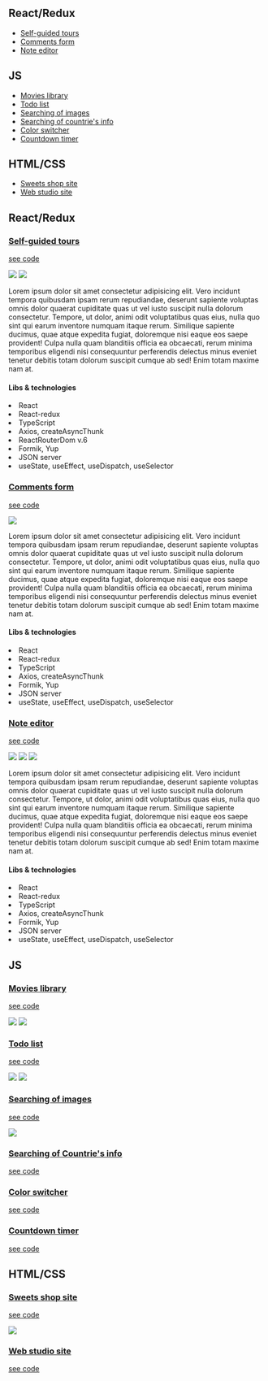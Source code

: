 <h2>React/Redux</h2>
<ul>
    <li><a href="https://www.youtube.com/watch?v=ZJ8lNTee7z8">Self-guided tours</a></li>
    <li><a href="https://www.youtube.com/watch?v=-DaRnFj7qEA">Comments form</a></li>
    <li><a href="https://www.youtube.com/watch?v=xtuxj5Lr7D8">Note editor</a></li>
</ul>

<h2>JS</h2>
<ul>
    <li><a href="https://lena-stukalo.github.io/command-project-js/">Movies library</a></li>
    <li><a href="https://youtu.be/pXSwUeMzJFY">Todo list</a></li>
    <li><a href="https://novichenkoyura.github.io/goit-js-hw-11/">Searching of images</a></li>
    <li><a href="https://novichenkoyura.github.io/goit-js-hw-10/">Searching of countrie's info</a></li>
    <li><a href="https://novichenkoyura.github.io/goit-js-hw-09/01-color-switcher.html">Color switcher</a></li>
    <li><a href="https://novichenkoyura.github.io/goit-js-hw-09/02-timer.html">Countdown timer</a></li>
  
    
</ul>

<h2>HTML/CSS</h2>
<ul>
    <li><a href="https://lebraise.github.io/project-1-homemade-icescream/">Sweets shop site</a></li>
    <li><a href="https://novichenkoyura.github.io/goit-markup-hw-08/">Web studio site</a></li>    
</ul>








<h2>React/Redux</h2>

<h3><a href="https://www.youtube.com/watch?v=ZJ8lNTee7z8">Self-guided tours</a></h3>
<p><a href="https://github.com/NovichenkoYura/self-guided-tours/tree/dev/my-apps">see code</a></p>
<img src="https://github.com/NovichenkoYura/MyPortfolio/blob/main/Imgs/Selfguidedtours_1.jpg">
<img src="https://github.com/NovichenkoYura/MyPortfolio/blob/main/Imgs/Selfguidedtours_2.jpg">


<p>Lorem ipsum dolor sit amet consectetur adipisicing elit. Vero incidunt tempora quibusdam ipsam rerum repudiandae, deserunt sapiente voluptas omnis dolor quaerat cupiditate quas ut vel iusto suscipit nulla dolorum consectetur.
Tempore, ut dolor, animi odit voluptatibus quas eius, nulla quo sint qui earum inventore numquam itaque rerum. Similique sapiente ducimus, quae atque expedita fugiat, doloremque nisi eaque eos saepe provident!
Culpa nulla quam blanditiis officia ea obcaecati, rerum minima temporibus eligendi nisi consequuntur perferendis delectus minus eveniet tenetur debitis totam dolorum suscipit cumque ab sed! Enim totam maxime nam at.
</p>

<h4>Libs & technologies</h4>
<ul></ul>
<li>React</li>
<li>React-redux</li>
<li>TypeScript</li>
<li>Axios, createAsyncThunk</li>
<li>ReactRouterDom v.6</li>
<li>Formik, Yup</li>
<li>JSON server</li>
<li>useState, useEffect, useDispatch, useSelector</li>

<h3><a href="https://www.youtube.com/watch?v=-DaRnFj7qEA">Comments form</a></h3>
<p><a href="https://github.com/NovichenkoYura/comments-form/tree/dev">see code</a></p>
<img src="https://github.com/NovichenkoYura/MyPortfolio/blob/main/Imgs/Comments_1.jpg">

<p>Lorem ipsum dolor sit amet consectetur adipisicing elit. Vero incidunt tempora quibusdam ipsam rerum repudiandae, deserunt sapiente voluptas omnis dolor quaerat cupiditate quas ut vel iusto suscipit nulla dolorum consectetur.
Tempore, ut dolor, animi odit voluptatibus quas eius, nulla quo sint qui earum inventore numquam itaque rerum. Similique sapiente ducimus, quae atque expedita fugiat, doloremque nisi eaque eos saepe provident!
Culpa nulla quam blanditiis officia ea obcaecati, rerum minima temporibus eligendi nisi consequuntur perferendis delectus minus eveniet tenetur debitis totam dolorum suscipit cumque ab sed! Enim totam maxime nam at.
</p>

<h4>Libs & technologies</h4>
<ul></ul>
<li>React</li>
<li>React-redux</li>
<li>TypeScript</li>
<li>Axios, createAsyncThunk</li>
<li>Formik, Yup</li>
<li>JSON server</li>
<li>useState, useEffect, useDispatch, useSelector</li>


<h3><a href="https://www.youtube.com/watch?v=xtuxj5Lr7D8">Note editor</a></h3>
<p><a href="https://github.com/NovichenkoYura/noteeditor-redux-/tree/dev">see code</a></p>
<img src="https://github.com/NovichenkoYura/MyPortfolio/blob/main/Imgs/Noteeditor_1.jpg">
<img src="https://github.com/NovichenkoYura/MyPortfolio/blob/main/Imgs/Noteeditor_2.jpg">
<img src="https://github.com/NovichenkoYura/MyPortfolio/blob/main/Imgs/Noteeditor_3.jpg">




<p>Lorem ipsum dolor sit amet consectetur adipisicing elit. Vero incidunt tempora quibusdam ipsam rerum repudiandae, deserunt sapiente voluptas omnis dolor quaerat cupiditate quas ut vel iusto suscipit nulla dolorum consectetur.
Tempore, ut dolor, animi odit voluptatibus quas eius, nulla quo sint qui earum inventore numquam itaque rerum. Similique sapiente ducimus, quae atque expedita fugiat, doloremque nisi eaque eos saepe provident!
Culpa nulla quam blanditiis officia ea obcaecati, rerum minima temporibus eligendi nisi consequuntur perferendis delectus minus eveniet tenetur debitis totam dolorum suscipit cumque ab sed! Enim totam maxime nam at.
</p>

<h4>Libs & technologies</h4>
<ul></ul>
<li>React</li>
<li>React-redux</li>
<li>TypeScript</li>
<li>Axios, createAsyncThunk</li>
<li>Formik, Yup</li>
<li>JSON server</li>
<li>useState, useEffect, useDispatch, useSelector</li>


<h2>JS</h2>

<h3><a href="https://lena-stukalo.github.io/command-project-js/">Movies library</a></h3>
<p><a href="https://github.com/Lena-Stukalo/command-project-js">see code</a></p>
<img src="https://github.com/NovichenkoYura/MyPortfolio/blob/main/Imgs/Filmoteka_1.jpg">
<img src="https://github.com/NovichenkoYura/MyPortfolio/blob/main/Imgs/Filmoteka_2.jpg">

<h3><a href="https://youtu.be/pXSwUeMzJFY">Todo list</a></h3>
<p><a href="https://github.com/NovichenkoYura/todoReact/tree/main/todoreact">see code</a></p>
<img src="https://github.com/NovichenkoYura/MyPortfolio/blob/main/Imgs/Todo_1.jpg">
<img src="https://github.com/NovichenkoYura/MyPortfolio/blob/main/Imgs/Todo_2.jpg">

<h3><a href="https://novichenkoyura.github.io/goit-js-hw-11/">Searching of images</a></h3>
<p><a href="https://github.com/NovichenkoYura/goit-js-hw-11">see code</a></p>
<img src="https://github.com/NovichenkoYura/MyPortfolio/blob/main/Imgs/SearchImages.jpg">

<h3><a href="https://novichenkoyura.github.io/goit-js-hw-10/">Searching of Countrie's info</a></h3>
<p><a href="https://github.com/NovichenkoYura/goit-js-hw-10">see code</a></p>

<h3><a href="https://novichenkoyura.github.io/goit-js-hw-09/01-color-switcher.html">Color switcher</a></h3>
<p><a href="https://github.com/NovichenkoYura/goit-js-hw-09/tree/main/src">see code</a></p>

<h3><a href="https://novichenkoyura.github.io/goit-js-hw-09/02-timer.html">Countdown timer</a></h3>
<p><a href="https://github.com/NovichenkoYura/goit-js-hw-09/tree/main/src">see code</a></p>


<h2>HTML/CSS</h2>

<h3><a href="https://lebraise.github.io/project-1-homemade-icescream/">Sweets shop site</a></h3>
<p><a href="https://github.com/Lebraise/project-1-homemade-icescream">see code</a></p>
<img src="https://github.com/NovichenkoYura/MyPortfolio/blob/main/Imgs/SweetShopsSite_1.jpg">


<h3><a href="https://novichenkoyura.github.io/goit-markup-hw-08/">Web studio site</a></h3>
<p><a href="https://github.com/NovichenkoYura/goit-markup-hw-08">see code</a></p>



